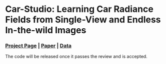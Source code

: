 # Car-Studio: Learning Car Radiance Fields from Single-View and Endless In-the-wild Images
### [Project Page](https://lty2226262.github.io/car-studio/)  | [Paper]() | [Data](https://hkustconnect-my.sharepoint.com/:f:/g/personal/tliubk_connect_ust_hk/EgrO_H2uqgxPik7rP7mR-wABpwznNnV8PbV6GQxCwtwtyA?e=CZJCbU)

The code will be released once it passes the review and is accepted.

